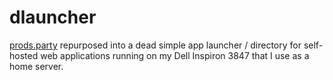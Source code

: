 # dlauncher

[prods.party](https://github.com/rahmed29/prods.party) repurposed into a dead simple app launcher / directory for self-hosted web applications running on my Dell Inspiron 3847 that I use as a home server.
